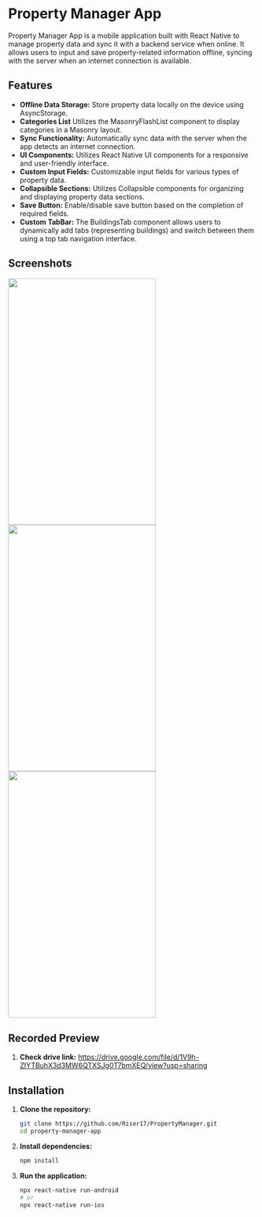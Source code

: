 # Property Manager App

Property Manager App is a mobile application built with React Native to manage property data and sync it with a backend service when online. It allows users to input and save property-related information offline, syncing with the server when an internet connection is available.

## Features

- **Offline Data Storage:** Store property data locally on the device using AsyncStorage.
- **Categories List** Utilizes the MasonryFlashList component to display categories in a Masonry layout.
- **Sync Functionality:** Automatically sync data with the server when the app detects an internet connection.
- **UI Components:** Utilizes React Native UI components for a responsive and user-friendly interface.
- **Custom Input Fields:** Customizable input fields for various types of property data.
- **Collapsible Sections:** Utilizes Collapsible components for organizing and displaying property data sections.
- **Save Button:** Enable/disable save button based on the completion of required fields.
- **Custom TabBar:** The BuildingsTab component allows users to dynamically add tabs (representing buildings) and switch between them using a top tab navigation interface.

## Screenshots

<img src="https://github.com/Riser17/PropertyManager/assets/91198103/0754c084-47f3-4585-9c79-6bdc67c55e3c" width="300" height="500">
<img src="https://github.com/Riser17/PropertyManager/assets/91198103/afc6c311-a9c1-464f-bbd6-fce22a2b5ef9" width="300" height="500">
<img src="https://github.com/Riser17/PropertyManager/assets/91198103/8ab6318e-7a85-45a7-89dd-ead59e3bb607" width="300" height="500">

## Recorded Preview

1. **Check drive link:**
https://drive.google.com/file/d/1V9h-ZIYTBuhX3d3MW6QTXSJg0T7bmXEQ/view?usp=sharing


## Installation

1. **Clone the repository:**

   ```bash
   git clone https://github.com/Riser17/PropertyManager.git
   cd property-manager-app
   ```
2. **Install dependencies:**

   ```bash
   npm install
   ```

3. **Run the application:**

   ```bash
   npx react-native run-android
   # or
   npx react-native run-ios
   ```
